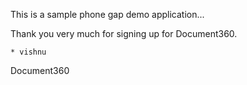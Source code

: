 This is a sample phone gap demo application...

Thank you very much for signing up for Document360.


    * vishnu

Document360
